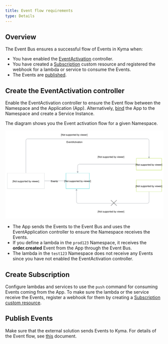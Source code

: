 ```yaml
---
title: Event flow requirements
type: Details
---
```

## Overview

The Event Bus ensures a successful flow of Events in Kyma when:

- You have enabled the [EventActivation](/components/event-bus#details-basic-concepts) controller.
- You have created a [Subscription](/components/event-bus#custom-resource-subscription) custom resource and registered the webhook for a lambda or service to consume the Events.
- The Events are [published](#details-event-flow-requirements-event-publishing).


## Create the EventActivation controller

Enable the EventActivation controller to ensure the Event flow between the Namespace and the Application (App). Alternatively, [bind](/components/application-connector#tutorials-bind-an-application-to-a-namespace) the App to the Namespace and create a Service Instance.

The diagram shows you the Event activation flow for a given Namespace.

![EventActivation.png](./assets/event-activation.svg)

* The App sends the Events to the Event Bus and uses the EventApplication controller to ensure the Namespace receives the Events.  
* If you define a lambda in the `prod123` Namespace, it receives the **order.created** Event from the App through the Event Bus. 
* The lambda in the `test123` Namespace does not receive any Events since you have not enabled the EventActivation controller.


## Create Subscription

Configure lambdas and services to use the `push` command for consuming Events coming from the App. To make sure the lambda or the service receive the Events, register a webhook for them by creating a [Subscription custom resource](/components/event-bus#custom-resource-subscription). 

## Publish Events

Make sure that the external solution sends Events to Kyma. For details of the Event flow, see [this](/components/event-bus#architecture-architecture) document.
